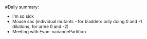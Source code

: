 #Daily summary:

- I'm so sick
- Mouse sac (individual mutants - for bladders only doing 0 and -1 dilutions, for urine 0 and -2)
- Meeting with Evan: variancePartition
